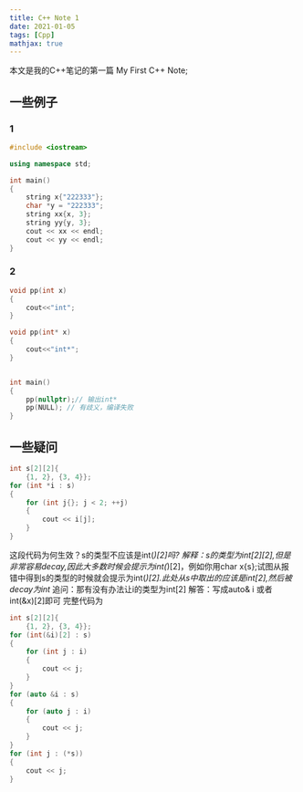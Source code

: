 ```yaml
---
title: C++ Note 1
date: 2021-01-05
tags: [Cpp]
mathjax: true
---
```


本文是我的C++笔记的第一篇
My First C++ Note;

<!--more-->


## 一些例子
### 1
```cpp
#include <iostream>

using namespace std;

int main()
{
    string x{"222333"};
    char *y = "222333";
    string xx{x, 3};
    string yy{y, 3};
    cout << xx << endl;
    cout << yy << endl;
}
```
### 2
```cpp
void pp(int x)
{
    cout<<"int";
}

void pp(int* x)
{
    cout<<"int*";
}


int main()
{
    pp(nullptr);// 输出int*
    pp(NULL); // 有歧义，编译失败
}
``` 

## 一些疑问
```cpp
int s[2][2]{
    {1, 2}, {3, 4}};
for (int *i : s)
{
    for (int j{}; j < 2; ++j)
    {
        cout << i[j];
    }
}
```
这段代码为何生效？s的类型不应该是int(*)[2]吗?
解释：s的类型为int[2][2],但是非常容易decay,因此大多数时候会提示为int(*)[2]，例如你用char x{s};试图从报错中得到s的类型的时候就会提示为int(*)[2].此处从s中取出的应该是int[2],然后被decay为int*
追问：那有没有办法让i的类型为int[2]
解答：写成auto& i 或者 int(&x)[2]即可
完整代码为
```cpp
int s[2][2]{
    {1, 2}, {3, 4}};
for (int(&i)[2] : s)
{
    for (int j : i)
    {
        cout << j;
    }
}
for (auto &i : s)
{
    for (auto j : i)
    {
        cout << j;
    }
}
for (int j : (*s))
{
    cout << j;
}
```